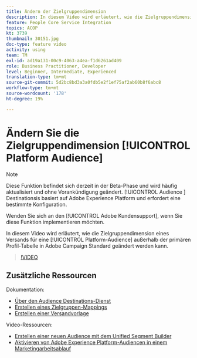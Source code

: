 ```yaml
---
title: Ändern der Zielgruppendimension
description: In diesem Video wird erläutert, wie die Zielgruppendimension eines Versands für eine Platform-Audience außerhalb der primären Profil-Tabelle in Adobe Campaign Standard geändert werden kann.
feature: People Core Service Integration
topics: ACOP
kt: 3739
thumbnail: 30151.jpg
doc-type: feature video
activity: using
team: TM
exl-id: ad19a131-00c9-4063-a4ea-f1d6261ad409
role: Business Practitioner, Developer
level: Beginner, Intermediate, Experienced
translation-type: tm+mt
source-git-commit: 5d2bc8bd3a3a0fdb5e2f1ef75af2ab60b8f6abc8
workflow-type: tm+mt
source-wordcount: '178'
ht-degree: 19%

---
```


# Ändern Sie die Zielgruppendimension [!UICONTROL Platform Audience]

>[!NOTE]
>
>Diese Funktion befindet sich derzeit in der Beta-Phase und wird häufig aktualisiert und ohne Vorankündigung geändert. [!UICONTROL Audience ] Destinationsis basiert auf Adobe Experience Platform und erfordert eine bestimmte Konfiguration.
>
>Wenden Sie sich an den [!UICONTROL Adobe Kundensupport], wenn Sie diese Funktion implementieren möchten.

In diesem Video wird erläutert, wie die Zielgruppendimension eines Versands für eine [!UICONTROL Platform-Audience] außerhalb der primären Profil-Tabelle in Adobe Campaign Standard geändert werden kann.

>[!VIDEO](https://video.tv.adobe.com/v/30151?quality=12)

## Zusätzliche Ressourcen

Dokumentation:

* [Über den Audience Destinations-Dienst](https://docs.adobe.com/content/help/en/campaign-standard/using/profiles-and-audiences/working-with-adobe-experience-platform/aep-about-audience-destinations-service.html)
* [Erstellen eines Zielgruppen-Mappings](https://docs.adobe.com/content/help/en/campaign-standard/using/administrating/application-settings/target-mappings-in-campaign.html)
* [Erstellen einer Versandvorlage](https://docs.adobe.com/content/help/de-DE/campaign-standard/using/getting-started/marketing-plans/marketing-activity-templates.html)

Video-Ressourcen:

* [Erstellen einer neuen Audience mit dem Unified Segment Builder](/help/profiles-and-audiences/audience-destinations/creating-audiences-using-segment-builder.md)
* [Aktivieren von Adobe Experience Platform-Audiencen in einem Marketingarbeitsablauf](/help/profiles-and-audiences/audience-destinations/activating-aep-audiences.md)
